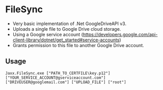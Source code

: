 # FileSync
* Very basic implementation of .Net GoogleDriveAPI v3.
* Uploads a single file to Google Drive cloud storage.
* Using a Google service account (https://developers.google.com/api-client-library/dotnet/get_started#service-accounts)
* Grants permission to this file to another Google Drive account.
## Usage

```
Jaxx.FileSync.exe ["PATH_TO_CERTFILE\key.p12"] ["YOUR_SERVICE_ACCOUNT@gserviceaccount.com"] ["DRIVEUSER@googlemail.com"] ["UPLOAD_FILE"] ["root"]
```